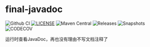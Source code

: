 # final-javadoc

![Github CI](https://github.com/final-projects/final-javadoc/workflows/ci/badge.svg)
[![LICENSE](https://img.shields.io/github/license/final-projects/final-javadoc)](http://www.apache.org/licenses/LICENSE-2.0.html)
![Maven Central](https://img.shields.io/maven-central/v/org.ifinalframework.javadoc/final-javadoc?label=maven)
![Releases](https://img.shields.io/nexus/r/org.ifinalframework.javadoc/final-javadoc?server=https://s01.oss.sonatype.org&label=Releases)
![Snapshots](https://img.shields.io/nexus/s/org.ifinalframework.javadoc/final-javadoc?server=https://s01.oss.sonatype.org&label=Snapshots)
![CODECOV](https://codecov.io/gh/final-projects/final-javadoc/branch/main/graph/badge.svg)

运行时查看JavaDoc，再也没有理由不写文档注释了
